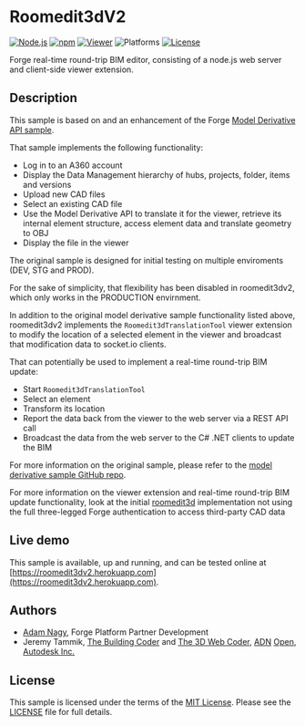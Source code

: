 # Roomedit3dV2

[![Node.js](https://img.shields.io/badge/Node.js-6.2.0-blue.svg)](https://nodejs.org/)
[![npm](https://img.shields.io/badge/npm-3.8.9-blue.svg)](https://www.npmjs.com/)
[![Viewer](https://img.shields.io/badge/Viewer-v2.8-green.svg)](http://developer-autodesk.github.io/)
![Platforms](https://img.shields.io/badge/platform-windows%20%7C%20osx%20%7C%20linux-lightgray.svg)
[![License](http://img.shields.io/:license-mit-blue.svg)](http://opensource.org/licenses/MIT)

Forge real-time round-trip BIM editor, consisting of a node.js web server and client-side viewer extension.

## Description

This sample is based on and an enhancement of the
Forge [Model Derivative API sample](https://github.com/Developer-Autodesk/model.derivative.api-nodejs-sample).

That sample implements the following functionality:

- Log in to an A360 account
- Display the Data Management hierarchy of hubs, projects, folder, items and versions
- Upload new CAD files
- Select an existing CAD file
- Use the Model Derivative API to translate it for the viewer, retrieve its internal element structure, access element data and translate geometry to OBJ
- Display the file in the viewer

The original sample is designed for initial testing on multiple enviroments (DEV, STG and PROD).

For the sake of simplicity, that flexibility has been disabled in roomedit3dv2, which only works in the PRODUCTION envirnment.

In addition to the original model derivative sample functionality listed above, roomedit3dv2 implements the `Roomedit3dTranslationTool` viewer extension to modify the location of a selected element in the viewer and broadcast that modification data to socket.io clients.

That can potentially be used to implement a real-time round-trip BIM update:

- Start `Roomedit3dTranslationTool`
- Select an element
- Transform its location
- Report the data back from the viewer to the web server via a REST API call
- Broadcast the data from the web server to the C# .NET clients to update the BIM

For more information on the original sample, please refer to
the [model derivative sample GitHub repo](https://github.com/Developer-Autodesk/model.derivative.api-nodejs-sample).

For more information on the viewer extension and real-time round-trip BIM update functionality, look at the
initial [roomedit3d](https://github.com/jeremytammik/roomedit3d) implementation
not using the full three-legged Forge authentication to access third-party CAD data


## Live demo

This sample is available, up and running, and can be tested online at [https://roomedit3dv2.herokuapp.com](https://roomedit3dv2.herokuapp.com).


## Authors

- [Adam Nagy](http://adndevblog.typepad.com/cloud_and_mobile/adam-nagy.html), Forge Platform Partner Development
- Jeremy Tammik,
[The Building Coder](http://thebuildingcoder.typepad.com) and
[The 3D Web Coder](http://the3dwebcoder.typepad.com),
[ADN](http://www.autodesk.com/adn)
[Open](http://www.autodesk.com/adnopen),
[Autodesk Inc.](http://www.autodesk.com)


## License

This sample is licensed under the terms of the [MIT License](http://opensource.org/licenses/MIT).
Please see the [LICENSE](LICENSE) file for full details.
